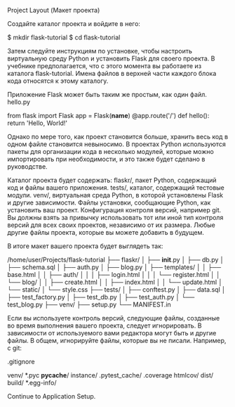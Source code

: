 Project Layout (Макет проекта)

Создайте каталог проекта и войдите в него:

$ mkdir flask-tutorial
$ cd flask-tutorial

Затем следуйте инструкциям по установке, чтобы настроить виртуальную среду Python и
установить Flask для своего проекта.
В учебнике предполагается, что с этого момента вы работаете из каталога flask-tutorial.
Имена файлов в верхней части каждого блока кода относятся к этому каталогу.

Приложение Flask может быть таким же простым, как один файл.
hello.py

from flask import Flask
app = Flask(__name__)
@app.route('/')
def hello():
    return 'Hello, World!'

Однако по мере того, как проект становится больше, хранить весь код в одном файле
становится невыносимо. В проектах Python используются пакеты для организации кода в
несколько модулей, которые можно импортировать при необходимости, и это также будет сделано
в руководстве.

Каталог проекта будет содержать:
     flaskr/, пакет Python, содержащий код и файлы вашего приложения.
     tests/, каталог, содержащий тестовые модули.
     venv/, виртуальная среда Python, в которой установлены Flask и другие зависимости.
     Файлы установки, сообщающие Python, как установить ваш проект.
     Конфигурация контроля версий, например git. Вы должны взять за привычку использовать
     тот или иной тип контроля версий для всех своих проектов, независимо от их размера.
     Любые другие файлы проекта, которые вы можете добавить в будущем.

В итоге макет вашего проекта будет выглядеть так:

/home/user/Projects/flask-tutorial
├── flaskr/
│   ├── __init__.py
│   ├── db.py
│   ├── schema.sql
│   ├── auth.py
│   ├── blog.py
│   ├── templates/
│   │   ├── base.html
│   │   ├── auth/
│   │   │   ├── login.html
│   │   │   └── register.html
│   │   └── blog/
│   │       ├── create.html
│   │       ├── index.html
│   │       └── update.html
│   └── static/
│       └── style.css
├── tests/
│   ├── conftest.py
│   ├── data.sql
│   ├── test_factory.py
│   ├── test_db.py
│   ├── test_auth.py
│   └── test_blog.py
├── venv/
├── setup.py
└── MANIFEST.in

Если вы используете контроль версий, следующие файлы, созданные во время выполнения вашего
проекта, следует игнорировать. В зависимости от используемого вами редактора могут быть и
другие файлы. В общем, игнорируйте файлы, которые вы не писали. Например, с git:

.gitignore

venv/
*.pyc
__pycache__/
instance/
.pytest_cache/
.coverage
htmlcov/
dist/
build/
*.egg-info/

Continue to Application Setup.